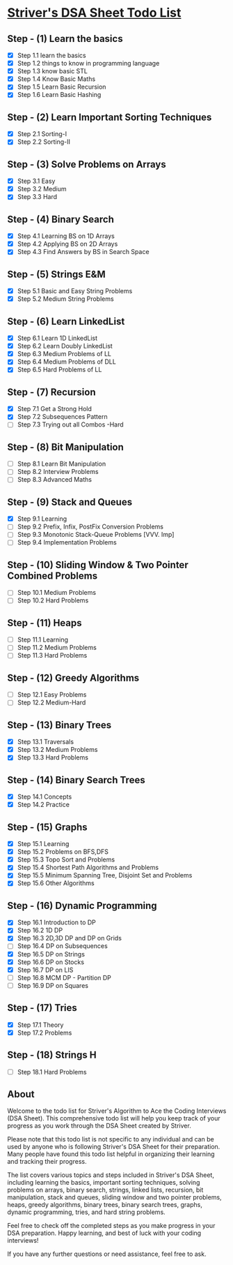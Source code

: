 [Striver's DSA Sheet Todo List](https://takeuforward.org/strivers-a2z-dsa-course/strivers-a2z-dsa-course-sheet-2/)
=============================

Step - (1) Learn the basics
---------------------------

- [x]  Step 1.1 learn the basics
- [x]  Step 1.2 things to know in programming language
- [x]  Step 1.3 know basic STL
- [x]  Step 1.4 Know Basic Maths
- [x]  Step 1.5 Learn Basic Recursion
- [x]  Step 1.6 Learn Basic Hashing

Step - (2) Learn Important Sorting Techniques
---------------------------------------------

- [x]  Step 2.1 Sorting-I
- [x]  Step 2.2 Sorting-II

Step - (3) Solve Problems on Arrays
-----------------------------------

- [x]  Step 3.1 Easy
- [x]  Step 3.2 Medium
- [x]  Step 3.3 Hard

Step - (4) Binary Search
------------------------

- [x]  Step 4.1 Learning BS on 1D Arrays
- [x]  Step 4.2 Applying BS on 2D Arrays
- [x]  Step 4.3 Find Answers by BS in Search Space

Step - (5) Strings E&M
----------------------

- [x]  Step 5.1 Basic and Easy String Problems
- [x]  Step 5.2 Medium String Problems

Step - (6) Learn LinkedList
--------------------------------

- [x]  Step 6.1 Learn 1D LinkedList
- [x]  Step 6.2 Learn Doubly LinkedList
- [x]  Step 6.3 Medium Problems of LL
- [x]  Step 6.4 Medium Problems of DLL
- [x]  Step 6.5 Hard Problems of LL

Step - (7) Recursion
--------------------

- [x]  Step 7.1 Get a Strong Hold
- [x]  Step 7.2 Subsequences Pattern
- [ ]  Step 7.3 Trying out all Combos -Hard

Step - (8) Bit Manipulation
---------------------------

- [ ]  Step 8.1 Learn Bit Manipulation
- [ ]  Step 8.2 Interview Problems
- [ ]  Step 8.3 Advanced Maths

Step - (9) Stack and Queues
---------------------------

- [x]  Step 9.1 Learning
- [ ]  Step 9.2 Prefix, Infix, PostFix Conversion Problems
- [ ]  Step 9.3 Monotonic Stack-Queue Problems [VVV. Imp]
- [ ]  Step 9.4 Implementation Problems

Step - (10) Sliding Window & Two Pointer Combined Problems
----------------------------------------------------------

- [ ]  Step 10.1 Medium Problems
- [ ]  Step 10.2 Hard Problems

Step - (11) Heaps
-----------------

- [ ]  Step 11.1 Learning
- [ ]  Step 11.2 Medium Problems
- [ ]  Step 11.3 Hard Problems

Step - (12) Greedy Algorithms
-----------------------------

- [ ]  Step 12.1 Easy Problems
- [ ]  Step 12.2 Medium-Hard

Step - (13) Binary Trees
-----------------------------

- [x]  Step 13.1 Traversals
- [x]  Step 13.2 Medium Problems
- [x]  Step 13.3 Hard Problems

Step - (14) Binary Search Trees
-------------------------------

- [x]  Step 14.1 Concepts
- [x]  Step 14.2 Practice

Step - (15) Graphs
------------------

- [x]  Step 15.1 Learning
- [x]  Step 15.2 Problems on BFS,DFS
- [x]  Step 15.3 Topo Sort and Problems
- [x]  Step 15.4 Shortest Path Algorithms and Problems
- [x]  Step 15.5 Minimum Spanning Tree, Disjoint Set and Problems
- [x]  Step 15.6 Other Algorithms

Step - (16) Dynamic Programming
-------------------------------

- [x]  Step 16.1 Introduction to DP
- [x]  Step 16.2 1D DP
- [x]  Step 16.3 2D,3D DP and DP on Grids
- [ ]  Step 16.4 DP on Subsequences
- [x]  Step 16.5 DP on Strings
- [x]  Step 16.6 DP on Stocks
- [x]  Step 16.7 DP on LIS
- [ ]  Step 16.8 MCM DP - Partition DP
- [ ]  Step 16.9 DP on Squares

Step - (17) Tries
-----------------

- [x]  Step 17.1 Theory
- [x]  Step 17.2 Problems

Step - (18) Strings H
---------------------

- [ ]  Step 18.1 Hard Problems

About
-----

Welcome to the todo list for Striver's Algorithm to Ace the Coding Interviews (DSA Sheet). This comprehensive todo list will help you keep track of your progress as you work through the DSA Sheet created by Striver.

Please note that this todo list is not specific to any individual and can be used by anyone who is following Striver's DSA Sheet for their preparation. Many people have found this todo list helpful in organizing their learning and tracking their progress.

The list covers various topics and steps included in Striver's DSA Sheet, including learning the basics, important sorting techniques, solving problems on arrays, binary search, strings, linked lists, recursion, bit manipulation, stack and queues, sliding window and two pointer problems, heaps, greedy algorithms, binary trees, binary search trees, graphs, dynamic programming, tries, and hard string problems.

Feel free to check off the completed steps as you make progress in your DSA preparation. Happy learning, and best of luck with your coding interviews!

If you have any further questions or need assistance, feel free to ask.
